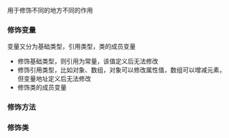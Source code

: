 用于修饰不同的地方不同的作用
### 修饰变量
变量又分为基础类型，引用类型，类的成员变量
- 修饰基础类型，则引用为常量，该值定义后无法修改
- 修饰引用类型，比如对象、数组，对象可以修改属性值，数组可以增减元素，但变量地址定义后无法修改
- 修饰类的成员变量
### 修饰方法

### 修饰类